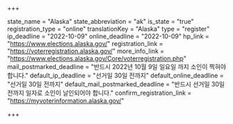+++

state_name = "Alaska"
state_abbreviation = "ak"
is_state = "true"
registration_type = "online"
translationKey = "Alaska"
type = "register"
ip_deadline = "2022-10-09"
online_deadline = "2022-10-09"
hp_link = "https://www.elections.alaska.gov/"
registration_link = "https://voterregistration.alaska.gov/"
more_info_link = "https://www.elections.alaska.gov/Core/voterregistration.php"
mail_postmarked_deadline = "반드시 2022년 10월 9일 일요일 까지 소인이 찍혀야 합니다."
default_ip_deadline = "선거일 30일 전까지"
default_online_deadline = "선거일 30일 전까지"
default_mail_postmarked_deadline = "반드시 선거일 30일 전까지 일자로 소인이 날인되어야 합니다."
confirm_registration_link = "https://myvoterinformation.alaska.gov/"

+++